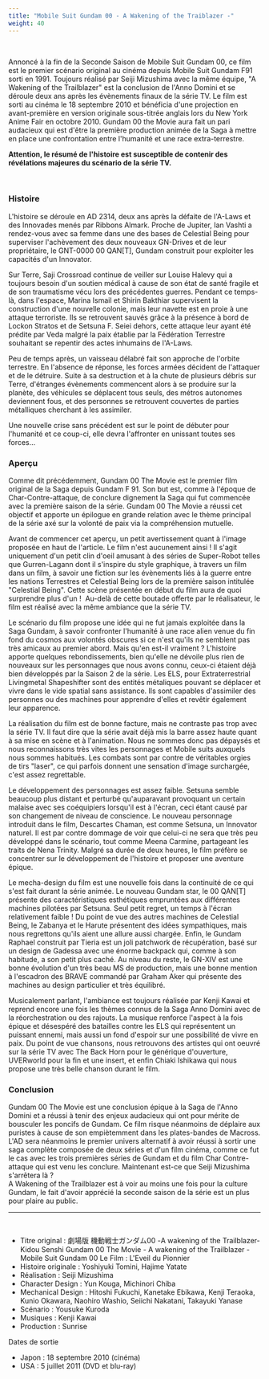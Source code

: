 ```yaml
---
title: "Mobile Suit Gundam 00 - A Wakening of the Traiblazer -"
weight: 40
---
```


 

Annoncé à la fin de la Seconde Saison de Mobile Suit Gundam 00, ce film est le premier scénario original au cinéma depuis Mobile Suit Gundam F91 sorti en 1991. Toujours réalisé par Seiji Mizushima avec la même équipe, "A Wakening of the Trailblazer" est la conclusion de l'Anno Domini et se déroule deux ans après les évènements finaux de la série TV. Le film est sorti au cinéma le 18 septembre 2010 et bénéficia d'une projection en avant-première en version originale sous-titrée anglais lors du New York Anime Fair en octobre 2010. Gundam 00 the Movie aura fait un pari audacieux qui est d'être la première production animée de la Saga à mettre en place une confrontation entre l'humanité et une race extra-terrestre.


**Attention, le résumé de l'histoire est susceptible de contenir des révélations majeures du scénario de la série TV.**


 


### Histoire


L'histoire se déroule en AD 2314, deux ans après la défaite de l'A-Laws et des Innovades menés par Ribbons Almark. Proche de Jupiter, Ian Vashti a rendez-vous avec sa femme dans une des bases de Celestial Being pour superviser l'achèvement des deux nouveaux GN-Drives et de leur propriétaire, le GNT-0000 00 QAN[T], Gundam construit pour exploiter les capacités d'un Innovator.


Sur Terre, Saji Crossroad continue de veiller sur Louise Halevy qui a toujours besoin d'un soutien médical à cause de son état de santé fragile et de son traumatisme vécu lors des précédentes guerres. Pendant ce temps-là, dans l'espace, Marina Ismail et Shirin Bakthiar supervisent la construction d'une nouvelle colonie, mais leur navette est en proie à une attaque terroriste. Ils se retrouvent sauvés grâce à la présence à bord de Lockon Stratos et de Setsuna F. Seiei dehors, cette attaque leur ayant été prédite par Veda malgré la paix établie par la Fédération Terrestre souhaitant se repentir des actes inhumains de l'A-Laws.


Peu de temps après, un vaisseau délabré fait son approche de l'orbite terrestre. En l'absence de réponse, les forces armées décident de l'attaquer et de le détruire. Suite à sa destruction et à la chute de plusieurs débris sur Terre, d'étranges évènements commencent alors à se produire sur la planète, des véhicules se déplacent tous seuls, des métros autonomes deviennent fous, et des personnes se retrouvent couvertes de parties métalliques cherchant à les assimiler.


Une nouvelle crise sans précédent est sur le point de débuter pour l'humanité et ce coup-ci, elle devra l'affronter en unissant toutes ses forces...


### Aperçu


Comme dit précédemment, Gundam 00 The Movie est le premier film original de la Saga depuis Gundam F 91. Son but est, comme à l'époque de Char-Contre-attaque, de conclure dignement la Saga qui fut commencée avec la première saison de la série. Gundam 00 The Movie a réussi cet objectif et apporte un épilogue en grande relation avec le thème principal de la série axé sur la volonté de paix via la compréhension mutuelle.


Avant de commencer cet aperçu, un petit avertissement quant à l'image proposée en haut de l'article. Le film n'est aucunement ainsi ! Il s'agit uniquement d'un petit clin d'oeil amusant à des séries de Super-Robot telles que Gurren-Lagann dont il s'inspire du style graphique, à travers un film dans un film, à savoir une fiction sur les évènements liés à la guerre entre les nations Terrestres et Celestial Being lors de la première saison intitulée "Celestial Being". Cette scène présentée en début du film aura de quoi surprendre plus d'un !  Au-delà de cette boutade offerte par le réalisateur, le film est réalisé avec la même ambiance que la série TV.


Le scénario du film propose une idée qui ne fut jamais exploitée dans la Saga Gundam, à savoir confronter l'humanité à une race alien venue du fin fond du cosmos aux volontés obscures si ce n'est qu'ils ne semblent pas très amicaux au premier abord. Mais qu'en est-il vraiment ? L'histoire apporte quelques rebondissements, bien qu'elle ne dévoile plus rien de nouveaux sur les personnages que nous avons connu, ceux-ci étaient déjà bien développés par la Saison 2 de la série. Les ELS, pour Extraterrestrial Livingmetal Shapeshifter sont des entités métaliques pouvant se déplacer et vivre dans le vide spatial sans assistance. Ils sont capables d'assimiler des personnes ou des machines pour apprendre d'elles et revêtir également leur apparence.


La réalisation du film est de bonne facture, mais ne contraste pas trop avec la série TV. Il faut dire que la série avait déjà mis la barre assez haute quant à sa mise en scène et à l'animation. Nous ne sommes donc pas dépaysés et nous reconnaissons très vites les personnages et Mobile suits auxquels nous sommes habitués. Les combats sont par contre de véritables orgies de tirs "laser", ce qui parfois donnent une sensation d'image surchargée, c'est assez regrettable.


Le développement des personnages est assez faible. Setsuna semble beaucoup plus distant et perturbé qu'auparavant provoquant un certain malaise avec ses coéquipiers lorsqu'il est à l'écran, ceci étant causé par son changement de niveau de conscience. Le nouveau personnage introduit dans le film, Descartes Chaman, est comme Setsuna, un Innovator naturel. Il est par contre dommage de voir que celui-ci ne sera que très peu développé dans le scénario, tout comme Meena Carmine, partageant les traits de Nena Trinity. Malgré sa durée de deux heures, le film préfère se concentrer sur le développement de l'histoire et proposer une aventure épique.


Le mecha-design du film est une nouvelle fois dans la continuité de ce qui s'est fait durant la série animée. Le nouveau Gundam star, le 00 QAN[T] présente des caractéristiques esthétiques empruntées aux différentes machines pilotées par Setsuna. Seul petit regret, un temps à l'écran relativement faible ! Du point de vue des autres machines de Celestial Being, le Zabanya et le Harute présentent des idées sympathiques, mais nous regrettons qu'ils aient une allure aussi chargée. Enfin, le Gundam Raphael construit par Tieria est un joli patchwork de récupération, basé sur un design de Gadessa avec une énorme backpack qui, comme à son habitude, a son petit plus caché. Au niveau du reste, le GN-XIV est une bonne évolution d'un très beau MS de production, mais une bonne mention à l'escadron des BRAVE commandé par Graham Aker qui présente des machines au design particulier et très équilibré.


Musicalement parlant, l'ambiance est toujours réalisée par Kenji Kawai et reprend encore une fois les thèmes connus de la Saga Anno Domini avec de la réorchestration ou des rajouts. La musique renforce l'aspect à la fois épique et désespéré des batailles contre les ELS qui représentent un puissant ennemi, mais aussi un fond d'espoir sur une possibilité de vivre en paix. Du point de vue chansons, nous retrouvons des artistes qui ont oeuvré sur la série TV avec The Back Horn pour le générique d'ouverture, UVERworld pour la fin et une insert, et enfin Chiaki Ishikawa qui nous propose une très belle chanson durant le film.


### Conclusion


Gundam 00 The Movie est une conclusion épique à la Saga de l'Anno Domini et a réussi à tenir des enjeux audacieux qui ont pour mérite de bousculer les poncifs de Gundam. Ce film risque néanmoins de déplaire aux puristes à cause de son empiètemment dans les plates-bandes de Macross. L'AD sera néanmoins le premier univers alternatif à avoir réussi à sortir une saga complète composée de deux séries et d'un film cinéma, comme ce fut le cas avec les trois premières séries de Gundam et du film Char Contre-attaque qui est venu les conclure. Maintenant est-ce que Seiji Mizushima s'arrêtera là ?  
A Wakening of the Trailblazer est à voir au moins une fois pour la culture Gundam, le fait d'avoir apprécié la seconde saison de la série est un plus pour plaire au public.




---


 


* Titre original : 劇場版 機動戦士ガンダム00 -A wakening of the Trailblazer-  
Kidou Senshi Gundam 00 The Movie - A wakening of the Trailblazer -  
Mobile Suit Gundam 00 Le Film : L'Eveil du Pionnier
* Histoire originale : Yoshiyuki Tomini, Hajime Yatate
* Réalisation : Seiji Mizushima
* Character Design : Yun Kouga, Michinori Chiba
* Mechanical Design : Hitoshi Fukuchi, Kanetake Ebikawa, Kenji Teraoka, Kunio Okawara, Naohiro Washio, Seiichi Nakatani, Takayuki Yanase
* Scénario : Yousuke Kuroda
* Musiques : Kenji Kawai
* Production : Sunrise


Dates de sortie


* Japon : 18 septembre 2010 (cinéma)
* USA : 5 juillet 2011 (DVD et blu-ray)
